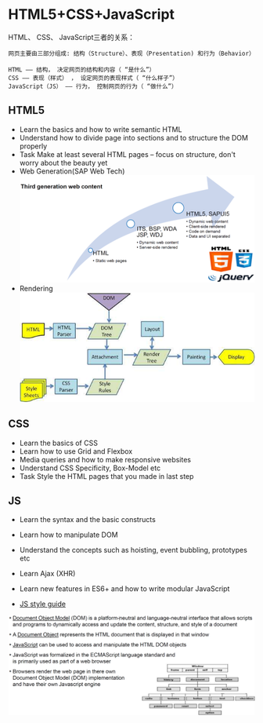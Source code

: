 # HTML5+CSS+JavaScript

HTML、 CSS、 JavaScript三者的关系：

```text
网页主要由三部分组成: 结构（Structure）、表现（Presentation) 和行为（Behavior）

HTML —— 结构， 决定网页的结构和内容（ “是什么”）
CSS —— 表现（样式） ， 设定网页的表现样式（ “什么样子”）
JavaScript（JS） —— 行为， 控制网页的行为（ “做什么”）
```

## HTML5

- Learn the basics and how to write semantic HTML
- Understand how to divide page into sections and to structure the DOM properly
- Task Make at least several HTML pages – focus on structure, don't worry about the beauty yet
- Web Generation(SAP Web Tech)![HTML5](images/html5.png)
- Rendering![HTML Rendering](images/html_rendering.jpeg)

## CSS

- Learn the basics of CSS
- Learn how to use Grid and Flexbox
- Media queries and how to make responsive websites
- Understand CSS Specificity, Box-Model etc
- Task Style the HTML pages that you made in last step

## JS

- Learn the syntax and the basic constructs
- Learn how to manipulate DOM
- Understand the concepts such as hoisting, event bubbling, prototypes etc
- Learn Ajax (XHR)
- Learn new features in ES6+ and how to write modular JavaScript

- [JS style guide](js_style_guide.md)

![browser](images/browser.png)